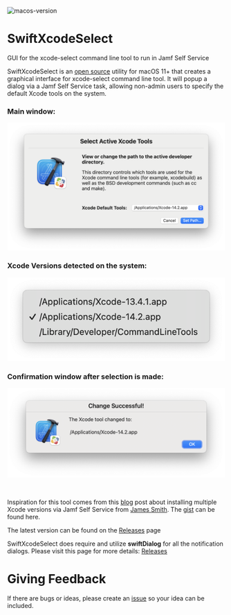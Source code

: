 ![macos-version](https://img.shields.io/badge/macOS-11+-blue)

# SwiftXcodeSelect
GUI for the xcode-select command line tool to run in Jamf Self Service


SwiftXcodeSelect is an [open source](https://github.com/gilburns/SwiftXcodeSelect/blob/main/LICENSE) utility for macOS 11+ that creates a graphical interface for xcode-select command line tool. It will popup a dialog via a Jamf Self Service task, allowing non-admin users to specify the default Xcode tools on the system.

### Main window:
![SwiftXcodeSelect Main Window](https://github.com/gilburns/SwiftXcodeSelect/blob/main/Images/Xcode%20select%20GUI%20window.png?raw=true)

### Xcode Versions detected on the system:
![SwiftXcodeSelect Xcode Select Pop-up](https://github.com/gilburns/SwiftXcodeSelect/blob/main/Images/Xcode%20choices%20menu.png?raw=true)

### Confirmation window after selection is made:
![SwiftXcodeSelect Xcode Select Pop-up](https://github.com/gilburns/SwiftXcodeSelect/blob/main/Images/Xcode%20result%20window.png?raw=true)

  

Inspiration for this tool comes from this [blog](https://smithjw.me/2022/05/20/Installing-Xcode-xip/) post about installing multiple Xcode versions via Jamf Self Service from [James Smith](https://smithjw.me). The [gist](https://gist.github.com/smithjw/b61a180b099624cebf61a8460fc594ed) can be found here.

The latest version can be found on the [Releases](https://github.com/gilburns/SwiftXcodeSelect/releases) page

<!-- 
Detailed documentation and information can be found in the [Wiki](https://github.com/gilburns/SwiftXcodeSelect/wiki)
 -->

SwiftXcodeSelect does require and utilize **swiftDialog** for all the notification dialogs. Please visit this page for more details: [Releases](https://github.com/bartreardon/Dialog/releases)

# Giving Feedback
If there are bugs or ideas, please create an [issue](https://github.com/gilburns/SwiftXcodeSelect/issues/new/choose) so your idea can be included.
